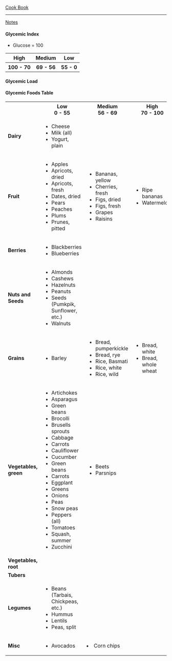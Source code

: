 [Cook Book](https://github.com/vmsmith/CookBook/blob/master/README.md)  

-----  

[Notes](https://github.com/vmsmith/CookBook/blob/master/notes.md)   

#### Glycemic Index   

* Glucose = 100  
<table>
  <tr><th>High</th><th>Medium</th><th>Low</th></tr>
   <tr><th>100 - 70</th><th>69 - 56</th><th>55 - 0</th></tr>
</table>


#### Glycemic Load

#### Glycemic Foods Table   

<table>
  <tr><th></th><th>Low<br>0 - 55</th><th>Medium<br>56 - 69</th><th>High<br>70 - 100</th></tr>
  
  <tr><td><b>Dairy</td><td><ul><li>Cheese<li>Milk (all)<li>Yogurt, plain</td><td></td><td></td></tr>
  
  <tr><td><b>Fruit</td>
    <td><ul><li>Apples<li>Apricots, dried<li>Apricots, fresh<li>Dates, dried<li>Pears<li>Peaches<li>Plums<li>Prunes, pitted</td>
    <td><ul><li>Bananas, yellow<li>Cherries, fresh<li>Figs, dried<li>Figs, fresh<li>Grapes<li>Raisins</td>
    <td><ul><li>Ripe bananas<li>Watermelon</td>
    </tr>
  
  <tr><td><b>Berries</td>
    <td><ul><li>Blackberries<li>Blueberries</td>
    <td></td>
    <td></td></tr>
  
  <tr><td><b>Nuts and Seeds</td><td><ul><li>Almonds<li>Cashews<li>Hazelnuts<li>Peanuts<li>Seeds (Pumkpik, Sunflower, etc.)<li>Walnuts</td><td></td><td></td></tr>
  
  <tr><td><b>Grains</td><td><ul><li>Barley</td><td><ul><li>Bread, pumperkickle<li>Bread, rye<li>Rice, Basmati<li>Rice, white<li>Rice, wild</td><td><ul><li>Bread, white<li>Bread, whole wheat</td></tr>
  
  <tr><td><b>Vegetables, green</td>
    <td><ul><li>Artichokes<li>Asparagus<li>Green beans<li>Brocolli<li>Brusells sprouts<li>Cabbage<li>Carrots<li>Cauliflower<li>Cucumber<li>Green beans<li>Carrots<li>Eggplant<li>Greens<li>Onions<li>Peas<li>Snow peas<li>Peppers (all)<li>Tomatoes<li>Squash, summer<li>Zucchini</td>
    <td><ul><li>Beets<li>Parsnips</td>
    <td></td>
    <td></td></tr>
  
  <tr><td><b>Vegetables, root</td><td></td><td></td><td></td></tr>
  
  <tr><td><b>Tubers</td><td></td><td></td><td></td></tr>  
  
  <tr><td><b>Legumes</td><td><ul><li>Beans (Tarbais, Chickpeas, etc.)<li>Hummus<li>Lentils<li>Peas, split</td><td></td><td></td></tr>
  
  <tr><td><b>Misc</td><td><ul><li>Avocados</td><td><li>Corn chips</td><td></td></tr>
</table>
